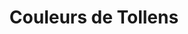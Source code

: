 ---
title: "Couleurs de Tollens"
url: /saint-jean-de-la-ruelle/couleurs-de-tollens/
shop: décoration intérieure
---